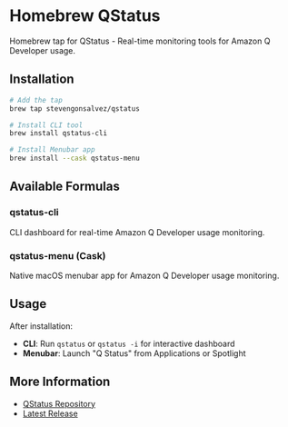 # Homebrew QStatus

Homebrew tap for QStatus - Real-time monitoring tools for Amazon Q Developer usage.

## Installation

```bash
# Add the tap
brew tap stevengonsalvez/qstatus

# Install CLI tool
brew install qstatus-cli

# Install Menubar app
brew install --cask qstatus-menu
```

## Available Formulas

### qstatus-cli
CLI dashboard for real-time Amazon Q Developer usage monitoring.

### qstatus-menu (Cask)
Native macOS menubar app for Amazon Q Developer usage monitoring.

## Usage

After installation:

- **CLI**: Run `qstatus` or `qstatus -i` for interactive dashboard
- **Menubar**: Launch "Q Status" from Applications or Spotlight

## More Information

- [QStatus Repository](https://github.com/stevengonsalvez/qstatus)
- [Latest Release](https://github.com/stevengonsalvez/qstatus/releases/latest)